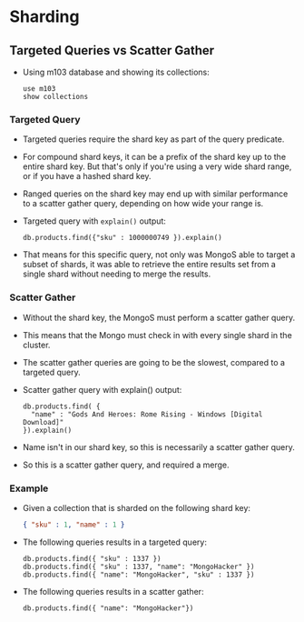 # Sharding

## Targeted Queries vs Scatter Gather

- Using m103 database and showing its collections:

  ```mongoshell
  use m103
  show collections
  ```

### Targeted Query

- Targeted queries require the shard key as part of the query predicate.
- For compound shard keys, it can be a prefix of the shard key up to the entire shard key. But that's only if you're using a very wide shard range, or if you have a hashed shard key.
- Ranged queries on the shard key may end up with similar performance to a scatter gather query, depending on how wide your range is.
- Targeted query with `explain()` output:

  ```mongoshell
  db.products.find({"sku" : 1000000749 }).explain()
  ```

- That means for this specific query, not only was MongoS able to target a subset of shards, it was able to retrieve the entire results set from a single shard without needing to merge the results.

### Scatter Gather

- Without the shard key, the MongoS must perform a scatter gather query.
- This means that the Mongo must check in with every single shard in the cluster.
- The scatter gather queries are going to be the slowest, compared to a targeted query.
- Scatter gather query with explain() output:

  ```mongoshell
  db.products.find( {
    "name" : "Gods And Heroes: Rome Rising - Windows [Digital Download]"
  }).explain()
  ```

- Name isn't in our shard key, so this is necessarily a scatter gather query.
- So this is a scatter gather query, and required a merge.

### Example

- Given a collection that is sharded on the following shard key:

  ```json
  { "sku" : 1, "name" : 1 }
  ```

- The following queries results in a targeted query:

  ```mongoshell
  db.products.find({ "sku" : 1337 })
  db.products.find({ "sku" : 1337, "name": "MongoHacker" })
  db.products.find({ "name": "MongoHacker", "sku" : 1337 })
  ```

- The following queries results in a scatter gather:

  ```mongoshell
  db.products.find({ "name": "MongoHacker"})
  ```